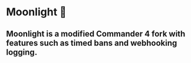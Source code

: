 # Moonlight 🌙
## Moonlight is a modified Commander 4 fork with features such as timed bans and webhooking logging.
